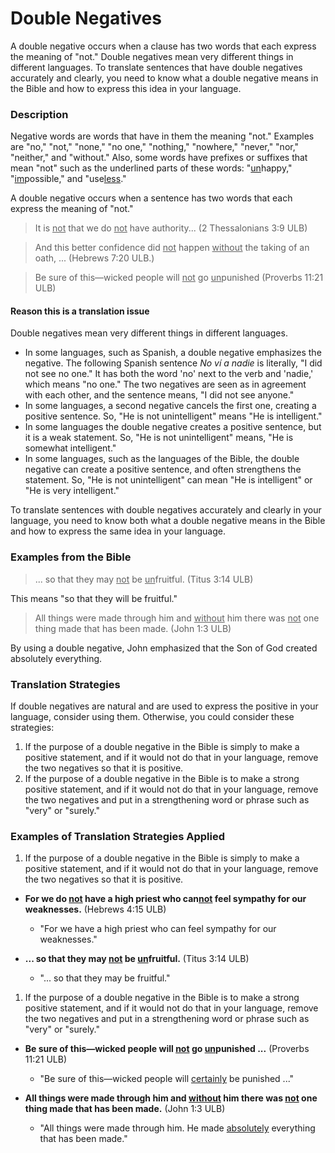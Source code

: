 # Double Negatives #

A double negative occurs when a clause has two words that each express the meaning of "not."  Double negatives mean very different things in different languages. To translate sentences that have double negatives accurately and clearly, you need to know what a double negative means in the Bible and how to express this idea in your language.

### Description

Negative words are words that have in them the meaning "not." Examples are "no," "not," "none," "no one," "nothing," "nowhere," "never," "nor," "neither," and "without." Also, some words have prefixes or suffixes that mean "not" such as the underlined parts of these words: "<u>un</u>happy," "<u>im</u>possible," and "use<u>less</u>."

A double negative occurs when a sentence has two words that each express the meaning of "not."
>It is <u>not</u> that we do <u>not</u> have authority... (2 Thessalonians 3:9 ULB)

<blockquote>And this better confidence did <u>not</u> happen <u>without</u> the taking of an oath, ... (Hebrews 7:20 ULB.) </blockquote>

>Be sure of this—wicked people will <u>not</u> go <u>un</u>punished (Proverbs 11:21 ULB)

#### Reason this is a translation issue

Double negatives mean very different things in different languages.

* In some languages, such as Spanish, a double negative emphasizes the negative. The following Spanish sentence *No ví a nadie* is literally, "I did not see no one." It has both the word 'no' next to the verb and 'nadie,' which means "no one." The two negatives are seen as in agreement with each other, and the sentence means, "I did not see anyone."
* In some languages, a second negative cancels the first one, creating a positive sentence. So, "He is not unintelligent" means "He is intelligent."
* In some languages the double negative creates a positive sentence, but it is a weak statement. So, "He is not unintelligent" means, "He is somewhat intelligent."
* In some languages, such as the languages of the Bible, the double negative can create a positive sentence, and often strengthens the statement. So, "He is not unintelligent" can mean "He is intelligent" or "He is very intelligent."

To translate sentences with double negatives accurately and clearly in your language, you need to know both what a double negative means in the Bible and how to express the same idea in your language.

### Examples from the Bible

>... so that they may <u>not</u> be <u>un</u>fruitful. (Titus 3:14 ULB)

This means "so that they will be fruitful."
>All things were made through him and <u>without</u> him there was <u>not</u> one thing made that has been made. (John 1:3 ULB)

By using a double negative, John emphasized that the Son of God created absolutely everything.

### Translation Strategies

If double negatives are natural and are used to express the positive in your language, consider using them.  Otherwise, you could consider these strategies:

1. If the purpose of a double negative in the Bible is simply to make a positive statement, and if it would not do that in your language, remove the two negatives so that it is positive.
1. If the purpose of a double negative in the Bible is to make a strong positive statement, and if it would not do that in your language, remove the two negatives and put in a strengthening word or phrase such as "very" or "surely."

### Examples of Translation Strategies Applied

1. If the purpose of a double negative in the Bible is simply to make a positive statement, and if it would not do that in your language, remove the two negatives so that it is positive.

  * **For we do <u>not</u> have a high priest who can<u>not</u> feel sympathy for our weaknesses.** (Hebrews 4:15  ULB)
      * "For we have a high priest who can feel sympathy for our weaknesses."

  * **... so that they may <u>not</u> be <u>un</u>fruitful.** (Titus 3:14 ULB)
      * "... so that they may be fruitful."

1. If the purpose of a double negative in the Bible is to make a strong positive statement, and if it would not do that in your language, remove the two negatives and put in a strengthening word or phrase such as "very" or "surely."

  * **Be sure of this—wicked people will <u>not</u> go <u>un</u>punished ...** (Proverbs 11:21 ULB)
      * "Be sure of this—wicked people will <u>certainly</u> be punished ..."

  * **All things were made through him and <u>without</u> him there was <u>not</u> one thing made that has been made.** (John 1:3 ULB)
      * "All things were made through him. He made <u>absolutely</u> everything that has been made."

